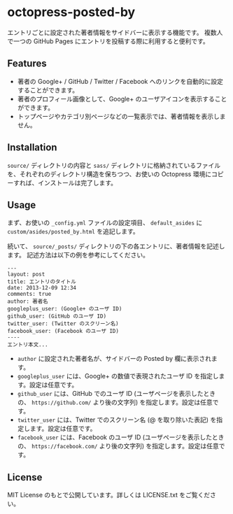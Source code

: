 octopress-posted-by
===================

エントリごとに設定された著者情報をサイドバーに表示する機能です。
複数人で一つの GitHub Pages にエントリを投稿する際に利用すると便利です。

Features
--------

* 著者の Google+ / GitHub / Twitter / Facebook へのリンクを自動的に設定することができます。
* 著者のプロフィール画像として、Google+ のユーザアイコンを表示することができます。
* トップページやカテゴリ別ページなどの一覧表示では、著者情報を表示しません。

Installation
------------

``source/`` ディレクトリの内容と ``sass/`` ディレクトリに格納されているファイルを、それぞれのディレクトリ構造を保ちつつ、お使いの Octopress 環境にコピーすれば、インストールは完了します。

Usage
-----

まず、お使いの ``_config.yml`` ファイルの設定項目、 ``default_asides`` に ``custom/asides/posted_by.html`` を追記します。

続いて、 ``source/_posts/`` ディレクトリの下の各エントリに、著者情報を記述します。
記述方法は以下の例を参考にしてください。

    ---
    layout: post
    title: エントリのタイトル
    date: 2013-12-09 12:34
    comments: true
    author: 著者名
    googleplus_user: (Google+ のユーザ ID)
    github_user: (GitHub のユーザ ID)
    twitter_user: (Twitter のスクリーン名)
    facebook_user: (Facebook のユーザ ID)
    ----
    エントリ本文...

* ``author`` に設定された著者名が、サイドバーの Posted by 欄に表示されます。
* ``googleplus_user`` には、Google+ の数値で表現されたユーザ ID を指定します。設定は任意です。
* ``github_user`` には、GitHub でのユーザ ID (ユーザページを表示したときの、 ``https://github.com/`` より後の文字列) を指定します。設定は任意です。
* ``twitter_user`` には、Twitter でのスクリーン名 (@ を取り除いた表記) を指定します。設定は任意です。
* ``facebook_user`` には、Facebook のユーザ ID (ユーザページを表示したときの、 ``https://facebook.com/`` より後の文字列) を指定します。設定は任意です。

License
-------

MIT License のもとで公開しています。詳しくは LICENSE.txt をご覧ください。
